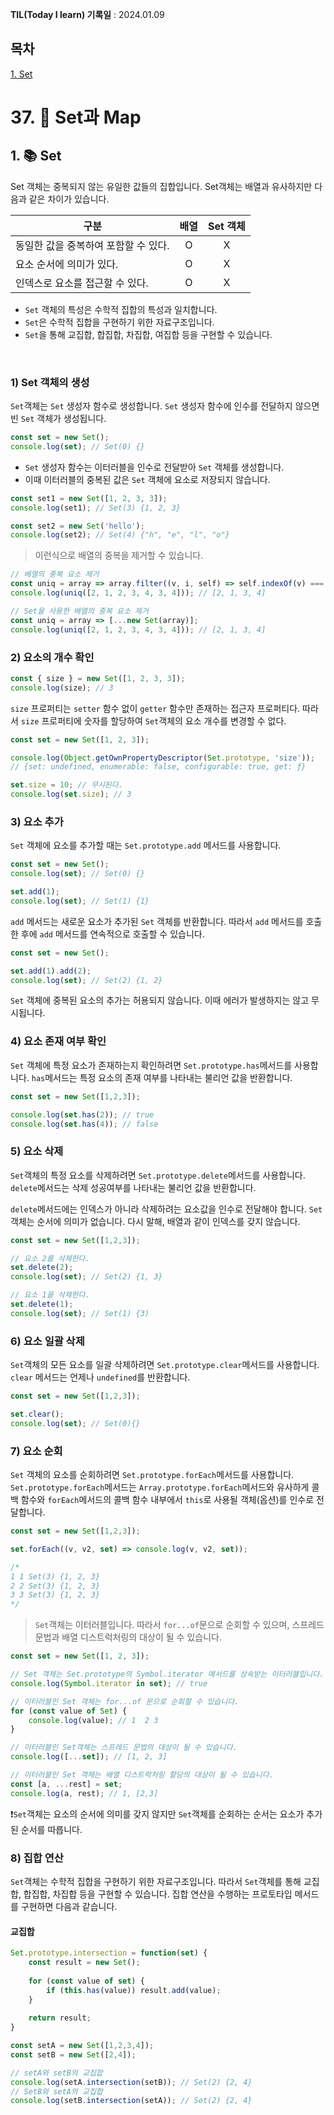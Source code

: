 **TIL(Today I learn) 기록일** : 2024.01.09

## 목차

[1. Set](#1-set)   

# 37. 🚀 Set과 Map

## 1. 📚 Set
Set 객체는 중복되지 않는 유일한 값들의 집합입니다. Set객체는 배열과 유사하지만 다음과 같은 차이가 있습니다.

|구분 | 배열 | Set 객체|
|-|:-:|:-:|
|동일한 값을 중복하여 포함할 수 있다.| O | X|
|요소 순서에 의미가 있다. | O | X |
|인덱스로 요소를 접근할 수 있다. | O | X|   
   
   
- `Set` 객체의 특성은 수학적 집합의 특성과 일치합니다.
- `Set`은 수학적 집합을 구현하기 위한 자료구조입니다.
- `Set`을 통해 교집합, 합집합, 차집합, 여집합 등을 구현할 수 있습니다.

<br>
   
### 1) Set 객체의 생성

`Set`객체는 `Set` 생성자 함수로 생성합니다. `Set` 생성자 함수에 인수를 전달하지 않으면 빈 `Set` 객체가 생성됩니다.
```js
const set = new Set();
console.log(set); // Set(0) {}
```
- `Set` 생성자 함수는 이터러블을 인수로 전달받아 `Set` 객체를 생성합니다.   
- 이때 이터러블의 중복된 값은 `Set` 객체에 요소로 저장되지 않습니다.
    
```js
const set1 = new Set([1, 2, 3, 3]);
console.log(set1); // Set(3) {1, 2, 3}

const set2 = new Set('hello');
console.log(set2); // Set(4) {"h", "e", "l", "o"}
```

>이런식으로 배열의 중복을 제거할 수 있습니다.
```js
// 배열의 중복 요소 제거
const uniq = array => array.filter((v, i, self) => self.indexOf(v) === i);
console.log(uniq([2, 1, 2, 3, 4, 3, 4])); // [2, 1, 3, 4]

// Set을 사용한 배열의 중복 요소 제거
const uniq = array => [...new Set(array)];
console.log(uniq([2, 1, 2, 3, 4, 3, 4])); // [2, 1, 3, 4]
```

### 2) 요소의 개수 확인
```js
const { size } = new Set([1, 2, 3, 3]);
console.log(size); // 3
```

`size` 프로퍼티는 `setter` 함수 없이 `getter` 함수만 존재하는 접근자 프로퍼티다. 따라서 `size` 프로퍼티에 숫자를 할당하여 `Set`객체의 요소 개수를 변경할 수 없다.
```js
const set = new Set([1, 2, 3]);

console.log(Object.getOwnPropertyDescriptor(Set.prototype, 'size'));
// {set: undefined, enumerable: false, configurable: true, get: ƒ}

set.size = 10; // 무시된다.
console.log(set.size); // 3
```
    
    
### 3) 요소 추가
`Set` 객체에 요소를 추가할 때는 `Set.prototype.add` 메서드를 사용합니다.
```js
const set = new Set();
console.log(set); // Set(0) {}

set.add(1);
console.log(set); // Set(1) {1}
```
`add` 메서드는 새로운 요소가 추가된 `Set` 객체를 반환합니다. 따라서 `add` 메서드를 호출한 후에 `add` 메서드를 연속적으로 호출할 수 있습니다.
```js
const set = new Set();

set.add(1).add(2);
console.log(set); // Set(2) {1, 2}
```
`Set` 객체에 중복된 요소의 추가는 허용되지 않습니다. 이때 에러가 발생하지는 않고 무시됩니다.

### 4) 요소 존재 여부 확인

`Set` 객체에 특정 요소가 존재하는지 확인하려면 `Set.prototype.has`메서드를 사용합니다. `has`메서드는 특정 요소의 존재 여부를 나타내는 불리언 값을 반환합니다.

```js
const set = new Set([1,2,3]);

console.log(set.has(2)); // true
console.log(set.has(4)); // false
```

### 5) 요소 삭제

`Set`객체의 특정 요소를 삭제하려면 `Set.prototype.delete`메서드를 사용합니다. `delete`메서드는 삭제 성공여부를 나타내는 불리언 값을 반환합니다.    

`delete`메서드에는 인덱스가 아니라 삭제하려는 요소값을 인수로 전달해야 합니다. `Set`객체는 순서에 의미가 없습니다. 다시 말해, 배열과 같이 인덱스를 갖지 않습니다.

```js
const set = new Set([1,2,3]);

// 요소 2를 삭제한다.
set.delete(2);
console.log(set); // Set(2) {1, 3}

// 요소 1을 삭제한다.
set.delete(1);
console.log(set); // Set(1) {3)
```

### 6) 요소 일괄 삭제

`Set`객체의 모든 요소를 일괄 삭제하려면 `Set.prototype.clear`메서드를 사용합니다. `clear` 메서드는 언제나 `undefined`를 반환합니다.
```js
const set = new Set([1,2,3]);

set.clear();
console.log(set); // Set(0){}
```

### 7) 요소 순회

`Set` 객체의 요소를 순회하려면 `Set.prototype.forEach`메서드를 사용합니다. `Set.prototype.forEach`메서드는 `Array.prototype.forEach`메서드와 유사하게 콜백 함수와 `forEach`메서드의 콜백 함수 내부에서 `this`로 사용될 객체(옵션)를 인수로 전달합니다.

```js
const set = new Set([1,2,3]);

set.forEach((v, v2, set) => console.log(v, v2, set));

/*
1 1 Set(3) {1, 2, 3}
2 2 Set(3) {1, 2, 3}
3 3 Set(3) {1, 2, 3}
*/
```

>`Set`객체는 이터러블입니다. 따라서 `for...of`문으로 순회할 수 있으며, 스프레드 문법과 배열 디스트럭처링의 대상이 될 수 있습니다.
```js
const set = new Set([1, 2, 3]);

// Set 객체는 Set.prototype의 Symbol.iterator 메서드를 상속받는 이터러블입니다.
console.log(Symbol.iterator in set); // true

// 이터러블인 Set 객체는 for...of 문으로 순회할 수 있습니다.
for (const value of Set) {
    console.log(value); // 1  2 3
}

// 이터러블인 Set객체는 스프레드 문법의 대상이 될 수 있습니다.
console.log([...set]); // [1, 2, 3]

// 이터러블인 Set 객체는 배열 디스트럭처링 할당의 대상이 될 수 있습니다.
const [a, ...rest] = set;
console.log(a, rest); // 1, [2,3]
```

❗️`Set`객체는 요소의 순서에 의미를 갖지 않지만 `Set`객체를 순회하는 순서는 요소가 추가된 순서를 따릅니다.

### 8) 집합 연산

`Set`객체는 수학적 집합을 구현하기 위한 자료구조입니다. 따라서 `Set`객체를 통해 교집합, 합집합, 차집합 등을 구현할 수 있습니다. 집합 연산을 수행하는 프로토타입 메서드를 구현하면 다음과 같습니다.

#### 교집합

```js
Set.prototype.intersection = function(set) {
    const result = new Set();
    
    for (const value of set) {
        if (this.has(value)) result.add(value);
    }
    
    return result;
}

const setA = new Set([1,2,3,4]);
const setB = new Set([2,4]);

// setA와 setB의 교집합
console.log(setA.intersection(setB)); // Set(2) {2, 4}
// SetB와 setA의 교집합
console.log(setB.intersection(setA)); // Set(2) {2, 4}
```


